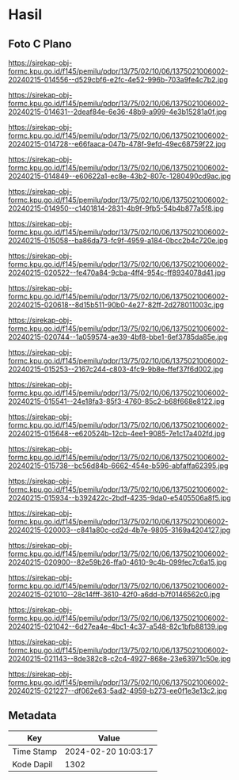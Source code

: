 # Hasil

## Foto C Plano

https://sirekap-obj-formc.kpu.go.id/f145/pemilu/pdpr/13/75/02/10/06/1375021006002-20240215-014556--d529cbf6-e2fc-4e52-996b-703a9fe4c7b2.jpg

https://sirekap-obj-formc.kpu.go.id/f145/pemilu/pdpr/13/75/02/10/06/1375021006002-20240215-014631--2deaf84e-6e36-48b9-a999-4e3b15281a0f.jpg

https://sirekap-obj-formc.kpu.go.id/f145/pemilu/pdpr/13/75/02/10/06/1375021006002-20240215-014728--e66faaca-047b-478f-9efd-49ec68759f22.jpg

https://sirekap-obj-formc.kpu.go.id/f145/pemilu/pdpr/13/75/02/10/06/1375021006002-20240215-014849--e60622a1-ec8e-43b2-807c-1280490cd9ac.jpg

https://sirekap-obj-formc.kpu.go.id/f145/pemilu/pdpr/13/75/02/10/06/1375021006002-20240215-014950--c1401814-2831-4b9f-9fb5-54b4b877a5f8.jpg

https://sirekap-obj-formc.kpu.go.id/f145/pemilu/pdpr/13/75/02/10/06/1375021006002-20240215-015058--ba86da73-fc9f-4959-a184-0bcc2b4c720e.jpg

https://sirekap-obj-formc.kpu.go.id/f145/pemilu/pdpr/13/75/02/10/06/1375021006002-20240215-020522--fe470a84-9cba-4ff4-954c-ff8934078d41.jpg

https://sirekap-obj-formc.kpu.go.id/f145/pemilu/pdpr/13/75/02/10/06/1375021006002-20240215-020618--8d15b511-90b0-4e27-82ff-2d278011003c.jpg

https://sirekap-obj-formc.kpu.go.id/f145/pemilu/pdpr/13/75/02/10/06/1375021006002-20240215-020744--1a059574-ae39-4bf8-bbe1-6ef3785da85e.jpg

https://sirekap-obj-formc.kpu.go.id/f145/pemilu/pdpr/13/75/02/10/06/1375021006002-20240215-015253--2167c244-c803-4fc9-9b8e-ffef37f6d002.jpg

https://sirekap-obj-formc.kpu.go.id/f145/pemilu/pdpr/13/75/02/10/06/1375021006002-20240215-015541--24e18fa3-85f3-4760-85c2-b68f668e8122.jpg

https://sirekap-obj-formc.kpu.go.id/f145/pemilu/pdpr/13/75/02/10/06/1375021006002-20240215-015648--e620524b-12cb-4ee1-9085-7e1c17a402fd.jpg

https://sirekap-obj-formc.kpu.go.id/f145/pemilu/pdpr/13/75/02/10/06/1375021006002-20240215-015738--bc56d84b-6662-454e-b596-abfaffa62395.jpg

https://sirekap-obj-formc.kpu.go.id/f145/pemilu/pdpr/13/75/02/10/06/1375021006002-20240215-015934--b392422c-2bdf-4235-9da0-e5405506a8f5.jpg

https://sirekap-obj-formc.kpu.go.id/f145/pemilu/pdpr/13/75/02/10/06/1375021006002-20240215-020003--c841a80c-cd2d-4b7e-9805-3169a4204127.jpg

https://sirekap-obj-formc.kpu.go.id/f145/pemilu/pdpr/13/75/02/10/06/1375021006002-20240215-020900--82e59b26-ffa0-4610-9c4b-099fec7c6a15.jpg

https://sirekap-obj-formc.kpu.go.id/f145/pemilu/pdpr/13/75/02/10/06/1375021006002-20240215-021010--28c14fff-3610-42f0-a6dd-b7f0146562c0.jpg

https://sirekap-obj-formc.kpu.go.id/f145/pemilu/pdpr/13/75/02/10/06/1375021006002-20240215-021042--6d27ea4e-4bc1-4c37-a548-82c1bfb88139.jpg

https://sirekap-obj-formc.kpu.go.id/f145/pemilu/pdpr/13/75/02/10/06/1375021006002-20240215-021143--8de382c8-c2c4-4927-868e-23e63971c50e.jpg

https://sirekap-obj-formc.kpu.go.id/f145/pemilu/pdpr/13/75/02/10/06/1375021006002-20240215-021227--df062e63-5ad2-4959-b273-ee0f1e3e13c2.jpg


## Metadata

| Key        | Value               |
| ---------- | ------------------- |
| Time Stamp | 2024-02-20 10:03:17 |
| Kode Dapil | 1302                |




